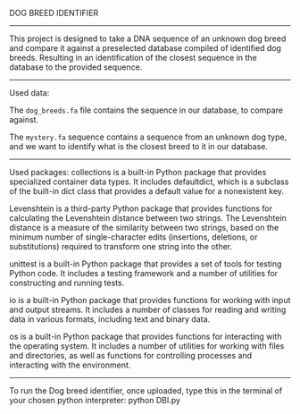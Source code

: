 
DOG BREED IDENTIFIER    
***
This project is designed to take a DNA sequence of an unknown dog breed and 
compare it against a preselected database compiled of identified dog breeds.
Resulting in an identification of the closest sequence in the database to the provided sequence.
***
Used data:

The `dog_breeds.fa` file contains the sequence in our database, to compare against.

The `mystery.fa` sequence contains a sequence from an unknown dog type, and we want to identify what is the closest breed 
to it in our database.

***

Used packages:
collections is a built-in Python package that provides specialized container data types.
It includes defaultdict, which is a subclass of the built-in dict class that provides a default value for a nonexistent key.

Levenshtein is a third-party Python package that provides functions for calculating the Levenshtein distance between two strings.
The Levenshtein distance is a measure of the similarity between two strings,
based on the minimum number of single-character edits (insertions, deletions, or substitutions) required to transform one string into the other.

unittest is a built-in Python package that provides a set of tools for testing Python code.
It includes a testing framework and a number of utilities for constructing and running tests.

io is a built-in Python package that provides functions for working with input and output streams.
It includes a number of classes for reading and writing data in various formats, including text and binary data.

os is a built-in Python package that provides functions for interacting with the operating system.
It includes a number of utilities for working with files and directories, as well as functions for controlling processes and interacting with the environment.
***
To run the Dog breed identifier, once uploaded, type this in the terminal of your chosen python interpreter:
python DBI.py
